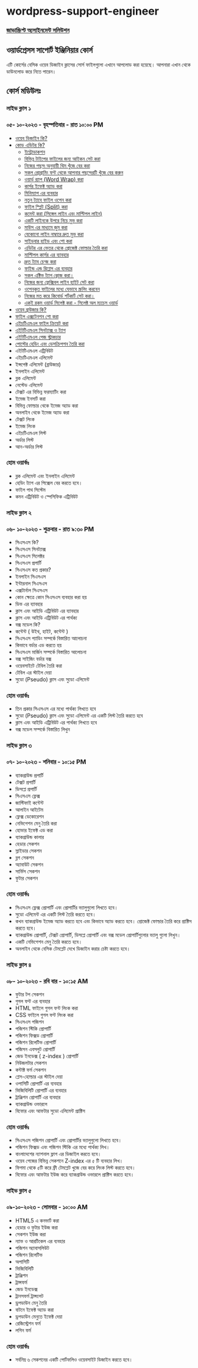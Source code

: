 # wordpress-support-engineer

### [জাভাস্ক্রিপ্ট অ্যসাইনমেন্ট সলিউশন](https://github.com/nayemspecial/wordpress-support-engineer/blob/main/parts/js-assignment-solution.md)

## ওয়ার্ডপ্রেসস সাপোর্ট ইঞ্জিনিয়ার কোর্স
এটি কোর্সের বেসিক ওয়েব ডিজাইন ক্লাসের সোর্স ফাইলগুলো এখানে আপলোড করা হয়েছে। আপনারা এখান থেকে ডাউনলোড করে নিতে পারেন।

## কোর্স মডিউলঃ
### লাইভ ক্লাস ১
### ০৫- ১০-২০২৩ - বৃহস্পতিবার - রাত ১০:০০ PM 
- [ওয়েব ডিজাইন কি?](https://www.youtube.com/watch?v=GMva1ooWso8)
- [কোড এডিটর কি?](https://github.com/nayemspecial/wordpress-support-engineer/blob/main/parts/vs-code-outline.md)
    - [ইন্ট্রোডাকশন](https://youtu.be/ckzETcYGJiw)
    - [বিভিন্ন টাইপের ফাইলের জন্য আইকন সেট করা](https://youtu.be/_ME03MJ7TRo)
    - [নিজের পছন্দ অনুযায়ী থিম খুঁজে বের করা](https://youtu.be/0SfPiyJmzO0)
    - [সকল প্রোগ্রামিং ফন্ট থেকে আপনার পছন্দেরটি খুঁজে বের করুন](https://youtu.be/w8QAHxMhMRk)
    - [ওয়ার্ড র‍্যাপ (Word Wrap) করা](https://www.youtube.com/watch?v=XBHoo6dSxig)
    - [কার্সর ইফেক্ট অ্যাড করা](https://youtu.be/6c0oYkwdLMM)
    - [মিনিম্যাপ এর ব্যবহার](https://www.youtube.com/watch?v=_gvgG0DKDHo)
    - [নতুন ট্যাবে ফাইল ওপেন করা](https://youtu.be/B62HoCYbjqU)
    - [ফাইল স্প্লিট (Split) করা](https://youtu.be/2ZmzLatOoG0)
    - [কমেন্ট করা (সিঙ্গেল লাইন এবং মাল্টিপল লাইন)](https://youtu.be/V6V3l4avv2o)
    - [একটি লাইনকে উপরে নিচে মুভ করা](https://youtu.be/4r6lDF30_SQ)
    - [মাউস এর মাধ্যমে জুম করা](https://youtu.be/3bEvm59spiI)
    - [যেকোনো লাইন নাম্বারে দ্রুত মুভ করা](https://youtu.be/9YYXdt99j0U)
    - [সাইডবার হাইড এবং শো করা](https://youtu.be/Q6Udb8QT8pk)
    - [এডিটর এর ভেতর থেকে প্রোজেক্ট ফোল্ডার তৈরি করা](https://youtu.be/XOM6rtzYUlE)
    - [মাল্টিপল কার্সর এর ব্যাবহার](https://youtu.be/XhuLGv7-SEk)
    - [দ্রুত ট্যাব চেন্জ করা](https://www.youtube.com/watch?v=MjFY4C832Fc)
    - [ফাইন্ড এন্ড রিপ্লেস এর ব্যবহার](https://youtu.be/dCLNh_uLgFw)
    - [সকল এক্টিভ ট্যাগ ক্লোজ করা।](https://youtu.be/Wk9-PGDr10Q)
    - [নিজের জন্য ফ্লেক্সিবল লাইন হাইট সেট করা](https://youtu.be/hqOUotGETkk)
    - [ওপেনকৃত ফাইলের মধ্যে যেভাবে স্ক্রলিং করবেন](https://youtu.be/RvSgjyyEI3I)
    - [নিজের মত করে কিবোর্ড শর্টকার্ট সেট করা।](https://youtu.be/Y-cBIrhmqhI)
    - [একই রকম ওয়ার্ড সিলেক্ট করা - সিলেক্ট অল ম্যচেস ওয়ার্ড](https://youtu.be/pjzx5I-4UZg)
- [ওয়েব ব্রাউজার কি?](https://youtu.be/u1Mb2y--BTM)
- [ফাইল এক্সটেনশন শো করা](https://youtu.be/UaSbm6aHA4M)
- [এইচটিএমএল ফাইল ক্রিয়েট করা](https://youtu.be/KuHD8YdMrnQ)
- [এইটটিএমএল সিনট্যাক্স ও ট্যাগ](https://youtu.be/YH7Egt8mD3I)
- [এইটটিএমএল পেজ স্ট্রাকচার](https://youtu.be/tuFfLzX2mMQ)
- [পোস্টের হেডিং এবং ডেসক্রিপশন তৈরি করা](https://youtu.be/GTf5hx9teaQ)
- এইটটিএমএল এট্রিবিউট
- এইচটিএমএল এলিমেন্ট
- ইন্সপেক্ট এলিমেন্ট (ব্রাউজার)
- ইনলাইন এলিমেন্ট
- ব্লক এলিমেন্ট
- নেস্টেড এলিমেন্ট
- টেক্সট এর বিভিন্ন ফরম্যাটিং করা
- ইমেজ ইনসার্ট করা
- বিভিন্ন ফোল্ডার থেকে ইমেজ অ্যাড করা
- অনলাইন থেকে ইমেজ অ্যাড করা
- টেক্সট লিংক 
- ইমেজ লিংক
- এইচটিএমএল লিস্ট
- অর্ডার লিস্ট
- আন-অর্ডার লিস্ট 
### হোম ওয়ার্কঃ
  - ব্লক এলিমেন্ট এবং ইনলাইন এলিমেন্ট 
  - হেডিং ট্যাগ এর পিক্সেল বের করতে হবে।
  - ফাইল পাথ সিস্টেম
  - কমন এট্রিবিউট ও স্পেসিফিক এট্রিবিউট

### লাইভ ক্লাস ২
### ০৬- ১০-২০২৩ - শুক্রবার - রাত ৯:৩০ PM
- সিএসএস কি?
- সিএসএস সিনট্যাক্স
- সিএসএস সিলেক্টর
- সিএসএস প্রপার্টি
- সিএসএস কত প্রকার? 
- ইনলাইন সিএসএস
- ইন্টারনাল সিএসএস
- এক্সটার্নাল সিএসএস
- কোন ক্ষেত্রে কোন সিএসএস ব্যবহার করা হয়
- ডিভ এর ব্যাবহার
- ক্লাস এবং আইডি এট্রিবিউট এর ব্যাবহার
- ক্লাস এবং আইডি এট্রিবিউট এর পার্থক্য
- বক্স মডেল কি?
- কন্টেন্ট ( উইথ, হাইট, কন্টেন্ট )
- সিএসএস প্যাডিং সম্পর্কে বিস্তারিত আলোচনা
- কিভাবে বর্ডার এড করতে হয়
- সিএসএস মার্জিন সম্পর্কে বিস্তারিত আলোচনা
- বক্স সাইজিং বর্ডার বক্স
- ওয়েবসাইটে টেবিল তৈরি করা
- টেবিল এর স্টাইল দেয়া
- সুডো (Pseudo) ক্লাস এবং সুডো এলিমেন্ট

### হোম ওয়ার্কঃ
  - তিন প্রকার সিএসএস এর মধ্যে পার্থক্য লিখতে হবে 
  - সুডো (Pseudo)  ক্লাস এবং সুডো এলিমেন্ট এর একটি লিস্ট তৈরি করতে হবে
  - ক্লাস এবং আইডি এট্রিবিউট এর পার্থক্য লিখতে হবে
  - বক্স মডেল সম্পর্কে বিস্তারিত লিখুন



### লাইভ ক্লাস ৩
### ০৭- ১০-২০২৩ - শনিবার - ১০:১৫ PM
- ব্যাকগ্রাউন্ড প্রপার্টি
- টেক্সট প্রপার্টি
- ডিসপ্লে প্রপার্টি
- সিএসএস ফ্লেক্স
- জাস্টিফাই কন্টেন্ট
- আলাইন আইটেম
- ফ্লেক্স ডেকোরেশন
- নেভিগেশন মেনু তৈরি করা
- হোভার ইফেক্ট এড করা
- ব্যাকগ্রাউন্ড কালার
- হেডার সেকশন
- স্লাইডার সেকশন
- ব্লগ সেকশন
- অ্যাবাউট সেকশন
- সার্ভিস সেকশন
- ফুটার সেকশন

### হোম ওয়ার্কঃ
  - সিএসএস ফ্লেক্স প্রোপার্টি এবং প্রোপার্টির ভ্যালুগুলো লিখতে হবে।
  - সুডো এলিমেন্ট এর একটি লিস্ট তৈরি করতে হবে।
  - কখন ব্যাকগ্রাউন্ড ইমেজ অ্যাড করতে হবে এবং কিভাবে অ্যাড করতে হবে। প্রোজেক্ট ফোল্ডার তৈরি করে প্রাক্টিস করতে হবে।
  - ব্যাকগ্রাউন্ড প্রোপার্টি, টেক্সট প্রোপার্টি, ডিসপ্লে প্রোপার্টি এবং বক্স মডেল প্রোপার্টিগুলোর ভ্যালু গুলো লিখুন।
  - একটি নেভিগেশন মেনু তৈরি করতে হবে।
  - অনলাইন থেকে বেসিক টেমপ্লেট দেখে ডিজাইন করার চেষ্টা করতে হবে।


### লাইভ ক্লাস ৪
### ০৮- ১০-২০২৩ - রবি বার - ১০:১৫ AM
- ফুটার টপ সেকশন
- গুগল ফন্ট এর ব্যবহার
- HTML  ফাইলে গুগল ফন্ট লিংক করা
- CSS  ফাইলে গুগল ফন্ট লিংক করা
- সিএসএস  পজিশন
- পজিশন স্টিকি  প্রোপার্টি
- পজিশন ফিক্সড প্রোপার্টি
- পজিশন রিলেটিভ প্রোপার্টি
- পজিসন এবসলুট প্রোপার্টি
- জেড ইনডেক্স ( z-index ) প্রোপার্টি
- নিউজলটার সেকশন
- কন্টাক্ট ফর্ম সেকশন
- প্লেস-হোল্ডার এর স্টাইল দেয়া
- ওপাসিটি প্রোপার্টি এর ব্যবহার
- ভিজিবিলিটি  প্রোপার্টি এর ব্যবহার
- ট্রাঞ্জিশন প্রোপার্টি এর ব্যবহার
- ব্যাকগ্রাউন্ড ওভারলে
- বিফোর এবং আফটার সুডো এলিমেন্ট প্রাক্টিস
### হোম ওয়ার্কঃ
  - সিএসএস পজিশন  প্রোপার্টি এবং প্রোপার্টির ভ্যালুগুলো লিখতে হবে।
  - পজিশন ফিক্সড এবং পজিশন স্টিকি এর মধ্যে পার্থক্য লিখ।
  - বাংলাদেশের ন্যাশনাল ফ্লাগ এর ডিজাইল করতে হবে।
  - ওয়েব পেজের বিভিন্ন সেকশনে  Z-index এর ৫ টি ব্যবহার লিখ।
  - ফিগমা থেকে ৫টি করে ফ্রী টেমপ্লেট খুজে বের করে লিংক লিস্ট করতে হবে।
  - বিফোর এবং আফটার ইউজ করে ব্যাকগ্রাউন্ড ওভারলে প্রাক্টিস করতে হবে।


### লাইভ ক্লাস ৫
### ০৯-১০-২০২৩ - সোমবার - ১০:০০ AM

- HTML5 এ কনভার্ট করা
- হেডার ও ফুটার ইউজ করা
- সেকশন ইউজ করা
- ন্যাভ ও আরটিকেল এর ব্যবহার 
- পজিশন অ্যাবাসলিউট
- পজিশন রিলেটিভ
- অপাসিটি
- ভিজিবিলিটি
- ট্রাঞ্জিশন
- ট্রান্সফর্ম
- জেড ইনডেক্স
- ট্রানসফর্ম ট্রান্সলেট
- ড্রপডাউন মেনু তৈরি
- বাটনে ইফেক্ট অ্যাড করা
- ড্রপডাউন মেনুতে ইফেক্ট দেয়া
- রেজিস্ট্রেশন ফর্ম
- লগিন ফর্ম

### হোম ওয়ার্কঃ
  - সর্বনিম্ন ৬ সেকশনের একটি পোর্টফলিও ওয়েবসাইট ডিজাইন করতে হবে।
